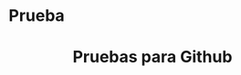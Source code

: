 # Prueba
<!DOCTYPE HTML>
<html>
  <head>
    <title>Pruebas</title>
  </head>
  <body>
    <h1 align="center">Pruebas para Github</h1> 
  </body>
</html>
